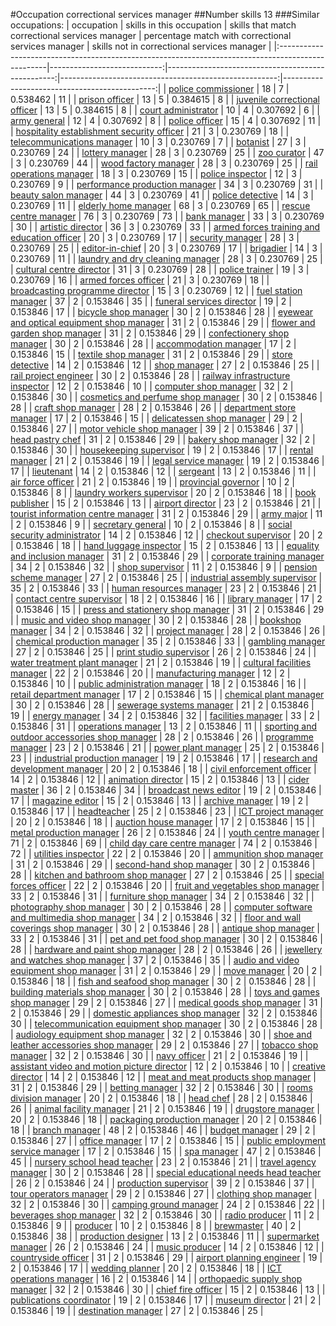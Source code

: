 #Occupation correctional services manager
##Number skills 13
###Similar occupations:
| occupation                                                                                        |   skills in this occupation |   skills that match correctional services manager |   percentage match with correctional services manager |   skills not in correctional services manager |
|:--------------------------------------------------------------------------------------------------|----------------------------:|--------------------------------------------------:|------------------------------------------------------:|----------------------------------------------:|
| [police commissioner](police_commissioner.md)                                                     |                          18 |                                                 7 |                                              0.538462 |                                            11 |
| [prison officer](prison_officer.md)                                                               |                          13 |                                                 5 |                                              0.384615 |                                             8 |
| [juvenile correctional officer](juvenile_correctional_officer.md)                                 |                          13 |                                                 5 |                                              0.384615 |                                             8 |
| [court administrator](court_administrator.md)                                                     |                          10 |                                                 4 |                                              0.307692 |                                             6 |
| [army general](army_general.md)                                                                   |                          12 |                                                 4 |                                              0.307692 |                                             8 |
| [police officer](police_officer.md)                                                               |                          15 |                                                 4 |                                              0.307692 |                                            11 |
| [hospitality establishment security officer](hospitality_establishment_security_officer.md)       |                          21 |                                                 3 |                                              0.230769 |                                            18 |
| [telecommunications manager](telecommunications_manager.md)                                       |                          10 |                                                 3 |                                              0.230769 |                                             7 |
| [botanist](botanist.md)                                                                           |                          27 |                                                 3 |                                              0.230769 |                                            24 |
| [lottery manager](lottery_manager.md)                                                             |                          28 |                                                 3 |                                              0.230769 |                                            25 |
| [zoo curator](zoo_curator.md)                                                                     |                          47 |                                                 3 |                                              0.230769 |                                            44 |
| [wood factory manager](wood_factory_manager.md)                                                   |                          28 |                                                 3 |                                              0.230769 |                                            25 |
| [rail operations manager](rail_operations_manager.md)                                             |                          18 |                                                 3 |                                              0.230769 |                                            15 |
| [police inspector](police_inspector.md)                                                           |                          12 |                                                 3 |                                              0.230769 |                                             9 |
| [performance production manager](performance_production_manager.md)                               |                          34 |                                                 3 |                                              0.230769 |                                            31 |
| [beauty salon manager](beauty_salon_manager.md)                                                   |                          44 |                                                 3 |                                              0.230769 |                                            41 |
| [police detective](police_detective.md)                                                           |                          14 |                                                 3 |                                              0.230769 |                                            11 |
| [elderly home manager](elderly_home_manager.md)                                                   |                          68 |                                                 3 |                                              0.230769 |                                            65 |
| [rescue centre manager](rescue_centre_manager.md)                                                 |                          76 |                                                 3 |                                              0.230769 |                                            73 |
| [bank manager](bank_manager.md)                                                                   |                          33 |                                                 3 |                                              0.230769 |                                            30 |
| [artistic director](artistic_director.md)                                                         |                          36 |                                                 3 |                                              0.230769 |                                            33 |
| [armed forces training and education officer](armed_forces_training_and_education_officer.md)     |                          20 |                                                 3 |                                              0.230769 |                                            17 |
| [security manager](security_manager.md)                                                           |                          28 |                                                 3 |                                              0.230769 |                                            25 |
| [editor-in-chief](editor-in-chief.md)                                                             |                          20 |                                                 3 |                                              0.230769 |                                            17 |
| [brigadier](brigadier.md)                                                                         |                          14 |                                                 3 |                                              0.230769 |                                            11 |
| [laundry and dry cleaning manager](laundry_and_dry_cleaning_manager.md)                           |                          28 |                                                 3 |                                              0.230769 |                                            25 |
| [cultural centre director](cultural_centre_director.md)                                           |                          31 |                                                 3 |                                              0.230769 |                                            28 |
| [police trainer](police_trainer.md)                                                               |                          19 |                                                 3 |                                              0.230769 |                                            16 |
| [armed forces officer](armed_forces_officer.md)                                                   |                          21 |                                                 3 |                                              0.230769 |                                            18 |
| [broadcasting programme director](broadcasting_programme_director.md)                             |                          15 |                                                 3 |                                              0.230769 |                                            12 |
| [fuel station manager](fuel_station_manager.md)                                                   |                          37 |                                                 2 |                                              0.153846 |                                            35 |
| [funeral services director](funeral_services_director.md)                                         |                          19 |                                                 2 |                                              0.153846 |                                            17 |
| [bicycle shop manager](bicycle_shop_manager.md)                                                   |                          30 |                                                 2 |                                              0.153846 |                                            28 |
| [eyewear and optical equipment shop manager](eyewear_and_optical_equipment_shop_manager.md)       |                          31 |                                                 2 |                                              0.153846 |                                            29 |
| [flower and garden shop manager](flower_and_garden_shop_manager.md)                               |                          31 |                                                 2 |                                              0.153846 |                                            29 |
| [confectionery shop manager](confectionery_shop_manager.md)                                       |                          30 |                                                 2 |                                              0.153846 |                                            28 |
| [accommodation manager](accommodation_manager.md)                                                 |                          17 |                                                 2 |                                              0.153846 |                                            15 |
| [textile shop manager](textile_shop_manager.md)                                                   |                          31 |                                                 2 |                                              0.153846 |                                            29 |
| [store detective](store_detective.md)                                                             |                          14 |                                                 2 |                                              0.153846 |                                            12 |
| [shop manager](shop_manager.md)                                                                   |                          27 |                                                 2 |                                              0.153846 |                                            25 |
| [rail project engineer](rail_project_engineer.md)                                                 |                          30 |                                                 2 |                                              0.153846 |                                            28 |
| [railway infrastructure inspector](railway_infrastructure_inspector.md)                           |                          12 |                                                 2 |                                              0.153846 |                                            10 |
| [computer shop manager](computer_shop_manager.md)                                                 |                          32 |                                                 2 |                                              0.153846 |                                            30 |
| [cosmetics and perfume shop manager](cosmetics_and_perfume_shop_manager.md)                       |                          30 |                                                 2 |                                              0.153846 |                                            28 |
| [craft shop manager](craft_shop_manager.md)                                                       |                          28 |                                                 2 |                                              0.153846 |                                            26 |
| [department store manager](department_store_manager.md)                                           |                          17 |                                                 2 |                                              0.153846 |                                            15 |
| [delicatessen shop manager](delicatessen_shop_manager.md)                                         |                          29 |                                                 2 |                                              0.153846 |                                            27 |
| [motor vehicle shop manager](motor_vehicle_shop_manager.md)                                       |                          39 |                                                 2 |                                              0.153846 |                                            37 |
| [head pastry chef](head_pastry_chef.md)                                                           |                          31 |                                                 2 |                                              0.153846 |                                            29 |
| [bakery shop manager](bakery_shop_manager.md)                                                     |                          32 |                                                 2 |                                              0.153846 |                                            30 |
| [housekeeping supervisor](housekeeping_supervisor.md)                                             |                          19 |                                                 2 |                                              0.153846 |                                            17 |
| [rental manager](rental_manager.md)                                                               |                          21 |                                                 2 |                                              0.153846 |                                            19 |
| [legal service manager](legal_service_manager.md)                                                 |                          19 |                                                 2 |                                              0.153846 |                                            17 |
| [lieutenant](lieutenant.md)                                                                       |                          14 |                                                 2 |                                              0.153846 |                                            12 |
| [sergeant](sergeant.md)                                                                           |                          13 |                                                 2 |                                              0.153846 |                                            11 |
| [air force officer](air_force_officer.md)                                                         |                          21 |                                                 2 |                                              0.153846 |                                            19 |
| [provincial governor](provincial_governor.md)                                                     |                          10 |                                                 2 |                                              0.153846 |                                             8 |
| [laundry workers supervisor](laundry_workers_supervisor.md)                                       |                          20 |                                                 2 |                                              0.153846 |                                            18 |
| [book publisher](book_publisher.md)                                                               |                          15 |                                                 2 |                                              0.153846 |                                            13 |
| [airport director](airport_director.md)                                                           |                          23 |                                                 2 |                                              0.153846 |                                            21 |
| [tourist information centre manager](tourist_information_centre_manager.md)                       |                          31 |                                                 2 |                                              0.153846 |                                            29 |
| [army major](army_major.md)                                                                       |                          11 |                                                 2 |                                              0.153846 |                                             9 |
| [secretary general](secretary_general.md)                                                         |                          10 |                                                 2 |                                              0.153846 |                                             8 |
| [social security administrator](social_security_administrator.md)                                 |                          14 |                                                 2 |                                              0.153846 |                                            12 |
| [checkout supervisor](checkout_supervisor.md)                                                     |                          20 |                                                 2 |                                              0.153846 |                                            18 |
| [hand luggage inspector](hand_luggage_inspector.md)                                               |                          15 |                                                 2 |                                              0.153846 |                                            13 |
| [equality and inclusion manager](equality_and_inclusion_manager.md)                               |                          31 |                                                 2 |                                              0.153846 |                                            29 |
| [corporate training manager](corporate_training_manager.md)                                       |                          34 |                                                 2 |                                              0.153846 |                                            32 |
| [shop supervisor](shop_supervisor.md)                                                             |                          11 |                                                 2 |                                              0.153846 |                                             9 |
| [pension scheme manager](pension_scheme_manager.md)                                               |                          27 |                                                 2 |                                              0.153846 |                                            25 |
| [industrial assembly supervisor](industrial_assembly_supervisor.md)                               |                          35 |                                                 2 |                                              0.153846 |                                            33 |
| [human resources manager](human_resources_manager.md)                                             |                          23 |                                                 2 |                                              0.153846 |                                            21 |
| [contact centre supervisor](contact_centre_supervisor.md)                                         |                          18 |                                                 2 |                                              0.153846 |                                            16 |
| [library manager](library_manager.md)                                                             |                          17 |                                                 2 |                                              0.153846 |                                            15 |
| [press and stationery shop manager](press_and_stationery_shop_manager.md)                         |                          31 |                                                 2 |                                              0.153846 |                                            29 |
| [music and video shop manager](music_and_video_shop_manager.md)                                   |                          30 |                                                 2 |                                              0.153846 |                                            28 |
| [bookshop manager](bookshop_manager.md)                                                           |                          34 |                                                 2 |                                              0.153846 |                                            32 |
| [project manager](project_manager.md)                                                             |                          28 |                                                 2 |                                              0.153846 |                                            26 |
| [chemical production manager](chemical_production_manager.md)                                     |                          35 |                                                 2 |                                              0.153846 |                                            33 |
| [gambling manager](gambling_manager.md)                                                           |                          27 |                                                 2 |                                              0.153846 |                                            25 |
| [print studio supervisor](print_studio_supervisor.md)                                             |                          26 |                                                 2 |                                              0.153846 |                                            24 |
| [water treatment plant manager](water_treatment_plant_manager.md)                                 |                          21 |                                                 2 |                                              0.153846 |                                            19 |
| [cultural facilities manager](cultural_facilities_manager.md)                                     |                          22 |                                                 2 |                                              0.153846 |                                            20 |
| [manufacturing manager](manufacturing_manager.md)                                                 |                          12 |                                                 2 |                                              0.153846 |                                            10 |
| [public administration manager](public_administration_manager.md)                                 |                          18 |                                                 2 |                                              0.153846 |                                            16 |
| [retail department manager](retail_department_manager.md)                                         |                          17 |                                                 2 |                                              0.153846 |                                            15 |
| [chemical plant manager](chemical_plant_manager.md)                                               |                          30 |                                                 2 |                                              0.153846 |                                            28 |
| [sewerage systems manager](sewerage_systems_manager.md)                                           |                          21 |                                                 2 |                                              0.153846 |                                            19 |
| [energy manager](energy_manager.md)                                                               |                          34 |                                                 2 |                                              0.153846 |                                            32 |
| [facilities manager](facilities_manager.md)                                                       |                          33 |                                                 2 |                                              0.153846 |                                            31 |
| [operations manager](operations_manager.md)                                                       |                          13 |                                                 2 |                                              0.153846 |                                            11 |
| [sporting and outdoor accessories shop manager](sporting_and_outdoor_accessories_shop_manager.md) |                          28 |                                                 2 |                                              0.153846 |                                            26 |
| [programme manager](programme_manager.md)                                                         |                          23 |                                                 2 |                                              0.153846 |                                            21 |
| [power plant manager](power_plant_manager.md)                                                     |                          25 |                                                 2 |                                              0.153846 |                                            23 |
| [industrial production manager](industrial_production_manager.md)                                 |                          19 |                                                 2 |                                              0.153846 |                                            17 |
| [research and development manager](research_and_development_manager.md)                           |                          20 |                                                 2 |                                              0.153846 |                                            18 |
| [civil enforcement officer](civil_enforcement_officer.md)                                         |                          14 |                                                 2 |                                              0.153846 |                                            12 |
| [animation director](animation_director.md)                                                       |                          15 |                                                 2 |                                              0.153846 |                                            13 |
| [cider master](cider_master.md)                                                                   |                          36 |                                                 2 |                                              0.153846 |                                            34 |
| [broadcast news editor](broadcast_news_editor.md)                                                 |                          19 |                                                 2 |                                              0.153846 |                                            17 |
| [magazine editor](magazine_editor.md)                                                             |                          15 |                                                 2 |                                              0.153846 |                                            13 |
| [archive manager](archive_manager.md)                                                             |                          19 |                                                 2 |                                              0.153846 |                                            17 |
| [headteacher](headteacher.md)                                                                     |                          25 |                                                 2 |                                              0.153846 |                                            23 |
| [ICT project manager](ICT_project_manager.md)                                                     |                          20 |                                                 2 |                                              0.153846 |                                            18 |
| [auction house manager](auction_house_manager.md)                                                 |                          17 |                                                 2 |                                              0.153846 |                                            15 |
| [metal production manager](metal_production_manager.md)                                           |                          26 |                                                 2 |                                              0.153846 |                                            24 |
| [youth centre manager](youth_centre_manager.md)                                                   |                          71 |                                                 2 |                                              0.153846 |                                            69 |
| [child day care centre manager](child_day_care_centre_manager.md)                                 |                          74 |                                                 2 |                                              0.153846 |                                            72 |
| [utilities inspector](utilities_inspector.md)                                                     |                          22 |                                                 2 |                                              0.153846 |                                            20 |
| [ammunition shop manager](ammunition_shop_manager.md)                                             |                          31 |                                                 2 |                                              0.153846 |                                            29 |
| [second-hand shop manager](second-hand_shop_manager.md)                                           |                          30 |                                                 2 |                                              0.153846 |                                            28 |
| [kitchen and bathroom shop manager](kitchen_and_bathroom_shop_manager.md)                         |                          27 |                                                 2 |                                              0.153846 |                                            25 |
| [special forces officer](special_forces_officer.md)                                               |                          22 |                                                 2 |                                              0.153846 |                                            20 |
| [fruit and vegetables shop manager](fruit_and_vegetables_shop_manager.md)                         |                          33 |                                                 2 |                                              0.153846 |                                            31 |
| [furniture shop manager](furniture_shop_manager.md)                                               |                          34 |                                                 2 |                                              0.153846 |                                            32 |
| [photography shop manager](photography_shop_manager.md)                                           |                          30 |                                                 2 |                                              0.153846 |                                            28 |
| [computer software and multimedia shop manager](computer_software_and_multimedia_shop_manager.md) |                          34 |                                                 2 |                                              0.153846 |                                            32 |
| [floor and wall coverings shop manager](floor_and_wall_coverings_shop_manager.md)                 |                          30 |                                                 2 |                                              0.153846 |                                            28 |
| [antique shop manager](antique_shop_manager.md)                                                   |                          33 |                                                 2 |                                              0.153846 |                                            31 |
| [pet and pet food shop manager](pet_and_pet_food_shop_manager.md)                                 |                          30 |                                                 2 |                                              0.153846 |                                            28 |
| [hardware and paint shop manager](hardware_and_paint_shop_manager.md)                             |                          28 |                                                 2 |                                              0.153846 |                                            26 |
| [jewellery and watches shop manager](jewellery_and_watches_shop_manager.md)                       |                          37 |                                                 2 |                                              0.153846 |                                            35 |
| [audio and video equipment shop manager](audio_and_video_equipment_shop_manager.md)               |                          31 |                                                 2 |                                              0.153846 |                                            29 |
| [move manager](move_manager.md)                                                                   |                          20 |                                                 2 |                                              0.153846 |                                            18 |
| [fish and seafood shop manager](fish_and_seafood_shop_manager.md)                                 |                          30 |                                                 2 |                                              0.153846 |                                            28 |
| [building materials shop manager](building_materials_shop_manager.md)                             |                          30 |                                                 2 |                                              0.153846 |                                            28 |
| [toys and games shop manager](toys_and_games_shop_manager.md)                                     |                          29 |                                                 2 |                                              0.153846 |                                            27 |
| [medical goods shop manager](medical_goods_shop_manager.md)                                       |                          31 |                                                 2 |                                              0.153846 |                                            29 |
| [domestic appliances shop manager](domestic_appliances_shop_manager.md)                           |                          32 |                                                 2 |                                              0.153846 |                                            30 |
| [telecommunication equipment shop manager](telecommunication_equipment_shop_manager.md)           |                          30 |                                                 2 |                                              0.153846 |                                            28 |
| [audiology equipment shop manager](audiology_equipment_shop_manager.md)                           |                          32 |                                                 2 |                                              0.153846 |                                            30 |
| [shoe and leather accessories shop manager](shoe_and_leather_accessories_shop_manager.md)         |                          29 |                                                 2 |                                              0.153846 |                                            27 |
| [tobacco shop manager](tobacco_shop_manager.md)                                                   |                          32 |                                                 2 |                                              0.153846 |                                            30 |
| [navy officer](navy_officer.md)                                                                   |                          21 |                                                 2 |                                              0.153846 |                                            19 |
| [assistant video and motion picture director](assistant_video_and_motion_picture_director.md)     |                          12 |                                                 2 |                                              0.153846 |                                            10 |
| [creative director](creative_director.md)                                                         |                          14 |                                                 2 |                                              0.153846 |                                            12 |
| [meat and meat products shop manager](meat_and_meat_products_shop_manager.md)                     |                          31 |                                                 2 |                                              0.153846 |                                            29 |
| [betting manager](betting_manager.md)                                                             |                          32 |                                                 2 |                                              0.153846 |                                            30 |
| [rooms division manager](rooms_division_manager.md)                                               |                          20 |                                                 2 |                                              0.153846 |                                            18 |
| [head chef](head_chef.md)                                                                         |                          28 |                                                 2 |                                              0.153846 |                                            26 |
| [animal facility manager](animal_facility_manager.md)                                             |                          21 |                                                 2 |                                              0.153846 |                                            19 |
| [drugstore manager](drugstore_manager.md)                                                         |                          20 |                                                 2 |                                              0.153846 |                                            18 |
| [packaging production manager](packaging_production_manager.md)                                   |                          20 |                                                 2 |                                              0.153846 |                                            18 |
| [branch manager](branch_manager.md)                                                               |                          48 |                                                 2 |                                              0.153846 |                                            46 |
| [budget manager](budget_manager.md)                                                               |                          29 |                                                 2 |                                              0.153846 |                                            27 |
| [office manager](office_manager.md)                                                               |                          17 |                                                 2 |                                              0.153846 |                                            15 |
| [public employment service manager](public_employment_service_manager.md)                         |                          17 |                                                 2 |                                              0.153846 |                                            15 |
| [spa manager](spa_manager.md)                                                                     |                          47 |                                                 2 |                                              0.153846 |                                            45 |
| [nursery school head teacher](nursery_school_head_teacher.md)                                     |                          23 |                                                 2 |                                              0.153846 |                                            21 |
| [travel agency manager](travel_agency_manager.md)                                                 |                          30 |                                                 2 |                                              0.153846 |                                            28 |
| [special educational needs head teacher](special_educational_needs_head_teacher.md)               |                          26 |                                                 2 |                                              0.153846 |                                            24 |
| [production supervisor](production_supervisor.md)                                                 |                          39 |                                                 2 |                                              0.153846 |                                            37 |
| [tour operators manager](tour_operators_manager.md)                                               |                          29 |                                                 2 |                                              0.153846 |                                            27 |
| [clothing shop manager](clothing_shop_manager.md)                                                 |                          32 |                                                 2 |                                              0.153846 |                                            30 |
| [camping ground manager](camping_ground_manager.md)                                               |                          24 |                                                 2 |                                              0.153846 |                                            22 |
| [beverages shop manager](beverages_shop_manager.md)                                               |                          32 |                                                 2 |                                              0.153846 |                                            30 |
| [radio producer](radio_producer.md)                                                               |                          11 |                                                 2 |                                              0.153846 |                                             9 |
| [producer](producer.md)                                                                           |                          10 |                                                 2 |                                              0.153846 |                                             8 |
| [brewmaster](brewmaster.md)                                                                       |                          40 |                                                 2 |                                              0.153846 |                                            38 |
| [production designer](production_designer.md)                                                     |                          13 |                                                 2 |                                              0.153846 |                                            11 |
| [supermarket manager](supermarket_manager.md)                                                     |                          26 |                                                 2 |                                              0.153846 |                                            24 |
| [music producer](music_producer.md)                                                               |                          14 |                                                 2 |                                              0.153846 |                                            12 |
| [countryside officer](countryside_officer.md)                                                     |                          31 |                                                 2 |                                              0.153846 |                                            29 |
| [airport planning engineer](airport_planning_engineer.md)                                         |                          19 |                                                 2 |                                              0.153846 |                                            17 |
| [wedding planner](wedding_planner.md)                                                             |                          20 |                                                 2 |                                              0.153846 |                                            18 |
| [ICT operations manager](ICT_operations_manager.md)                                               |                          16 |                                                 2 |                                              0.153846 |                                            14 |
| [orthopaedic supply shop manager](orthopaedic_supply_shop_manager.md)                             |                          32 |                                                 2 |                                              0.153846 |                                            30 |
| [chief fire officer](chief_fire_officer.md)                                                       |                          15 |                                                 2 |                                              0.153846 |                                            13 |
| [publications coordinator](publications_coordinator.md)                                           |                          19 |                                                 2 |                                              0.153846 |                                            17 |
| [museum director](museum_director.md)                                                             |                          21 |                                                 2 |                                              0.153846 |                                            19 |
| [destination manager](destination_manager.md)                                                     |                          27 |                                                 2 |                                              0.153846 |                                            25 |
